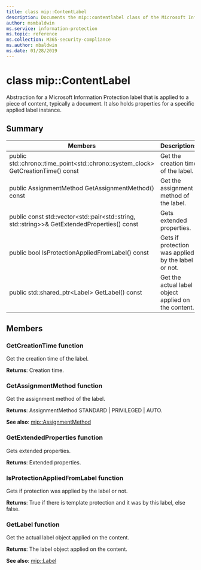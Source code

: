 ```yaml
---
title: class mip::ContentLabel 
description: Documents the mip::contentlabel class of the Microsoft Information Protection (MIP) SDK.
author: msmbaldwin
ms.service: information-protection
ms.topic: reference
ms.collection: M365-security-compliance
ms.author: mbaldwin
ms.date: 01/28/2019
---
```


# class mip::ContentLabel 
Abstraction for a Microsoft Information Protection label that is applied to a piece of content, typically a document.
It also holds properties for a specific applied label instance.
  
## Summary
 Members                        | Descriptions                                
--------------------------------|---------------------------------------------
public std::chrono::time_point\<std::chrono::system_clock\> GetCreationTime() const  |  Get the creation time of the label.
public AssignmentMethod GetAssignmentMethod() const  |  Get the assignment method of the label.
public const std::vector\<std::pair\<std::string, std::string\>\>& GetExtendedProperties() const  |  Gets extended properties.
public bool IsProtectionAppliedFromLabel() const  |  Gets if protection was applied by the label or not.
public std::shared_ptr\<Label\> GetLabel() const  |  Get the actual label object applied on the content.
  
## Members
  
### GetCreationTime function
Get the creation time of the label.

  
**Returns**: Creation time.
  
### GetAssignmentMethod function
Get the assignment method of the label.

  
**Returns**: AssignmentMethod STANDARD | PRIVILEGED | AUTO. 
  
**See also**: [mip::AssignmentMethod](mip-enums-and-structs.md#assignmentmethod-enum)
  
### GetExtendedProperties function
Gets extended properties.

  
**Returns**: Extended properties.
  
### IsProtectionAppliedFromLabel function
Gets if protection was applied by the label or not.

  
**Returns**: True if there is template protection and it was by this label, else false.
  
### GetLabel function
Get the actual label object applied on the content.

  
**Returns**: The label object applied on the content. 
  
**See also**: [mip::Label](class_mip_label.md)